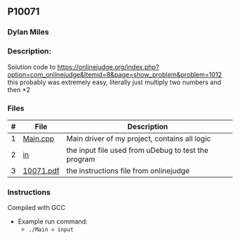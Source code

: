 ## P10071
### Dylan Miles
### Description:
Solution code to https://onlinejudge.org/index.php?option=com_onlinejudge&Itemid=8&page=show_problem&problem=1012
this probably was extremely easy, literally just multiply two numbers and then *2

### Files

|   #   | File            | Description                                        |
| :---: | --------------- | -------------------------------------------------- |
|   1   | [Main.cpp](./Main.cpp)         | Main driver of my project, contains all logic      |
|   2   | [in](./in)         | the input file used from uDebug to test the program      |
|   3   | [10071.pdf](./10071.pdf)         | the instructions file from onlinejudge      |

### Instructions

Compiled with GCC

- Example run command:
    - `./Main < input`
